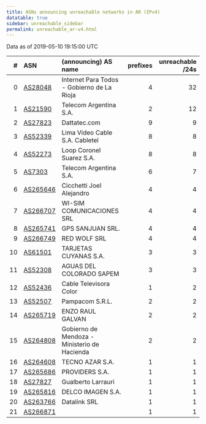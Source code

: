 ```yaml
---
title: ASNs announcing unreachable networks in AR (IPv4)
datatable: true
sidebar: unreachable_sidebar
permalink: unreachable_ar-v4.html
---
```


Data as of 2019-05-10 19:15:00 UTC


<div class="datatable-begin"></div>

|   # | ASN                                      | (announcing) AS name                         |   prefixes |   unreachable /24s |
|----:|:-----------------------------------------|:---------------------------------------------|-----------:|-------------------:|
|   0 | [AS28048](unreachable_AS28048-v4.html)   | Internet Para Todos - Gobierno de La Rioja   |          4 |                 32 |
|   1 | [AS21590](unreachable_AS21590-v4.html)   | Telecom Argentina S.A.                       |          2 |                 12 |
|   2 | [AS27823](unreachable_AS27823-v4.html)   | Dattatec.com                                 |          9 |                  9 |
|   3 | [AS52339](unreachable_AS52339-v4.html)   | Lima Video Cable S.A. Cabletel               |          8 |                  8 |
|   4 | [AS52273](unreachable_AS52273-v4.html)   | Loop Coronel Suarez S.A.                     |          8 |                  8 |
|   5 | [AS7303](unreachable_AS7303-v4.html)     | Telecom Argentina S.A.                       |          6 |                  7 |
|   6 | [AS265646](unreachable_AS265646-v4.html) | Cicchetti Joel Alejandro                     |          4 |                  4 |
|   7 | [AS266707](unreachable_AS266707-v4.html) | WI-SIM COMUNICACIONES SRL                    |          4 |                  4 |
|   8 | [AS265741](unreachable_AS265741-v4.html) | GPS SANJUAN SRL.                             |          4 |                  4 |
|   9 | [AS266749](unreachable_AS266749-v4.html) | RED WOLF SRL                                 |          4 |                  4 |
|  10 | [AS61501](unreachable_AS61501-v4.html)   | TARJETAS CUYANAS S.A.                        |          3 |                  3 |
|  11 | [AS52308](unreachable_AS52308-v4.html)   | AGUAS DEL COLORADO SAPEM                     |          3 |                  3 |
|  12 | [AS52436](unreachable_AS52436-v4.html)   | Cable Televisora Color                       |          1 |                  2 |
|  13 | [AS52507](unreachable_AS52507-v4.html)   | Pampacom S.R.L.                              |          2 |                  2 |
|  14 | [AS265719](unreachable_AS265719-v4.html) | ENZO RAUL GALVAN                             |          2 |                  2 |
|  15 | [AS264808](unreachable_AS264808-v4.html) | Gobierno de Mendoza - Ministerio de Hacienda |          2 |                  2 |
|  16 | [AS264608](unreachable_AS264608-v4.html) | TECNO AZAR S.A.                              |          1 |                  1 |
|  17 | [AS265686](unreachable_AS265686-v4.html) | PROVIDERS S.A.                               |          1 |                  1 |
|  18 | [AS27827](unreachable_AS27827-v4.html)   | Gualberto Larrauri                           |          1 |                  1 |
|  19 | [AS265816](unreachable_AS265816-v4.html) | DELCO IMAGEN S.A.                            |          1 |                  1 |
|  20 | [AS263766](unreachable_AS263766-v4.html) | Datalink SRL                                 |          1 |                  1 |
|  21 | [AS266871](unreachable_AS266871-v4.html) |                                              |          1 |                  1 |

<div class="datatable-end"></div>